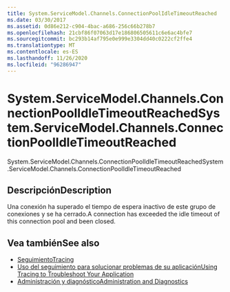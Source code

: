 ```yaml
---
title: System.ServiceModel.Channels.ConnectionPoolIdleTimeoutReached
ms.date: 03/30/2017
ms.assetid: 0d86e212-c904-4bac-a686-256c66b278b7
ms.openlocfilehash: 21cbf86f07063d17e186806505611c6e6ac4bfe7
ms.sourcegitcommit: bc293b14af795e0e999e3304dd40c0222cf2ffe4
ms.translationtype: MT
ms.contentlocale: es-ES
ms.lasthandoff: 11/26/2020
ms.locfileid: "96286947"
---
```

# <a name="systemservicemodelchannelsconnectionpoolidletimeoutreached"></a><span data-ttu-id="fb582-102">System.ServiceModel.Channels.ConnectionPoolIdleTimeoutReached</span><span class="sxs-lookup"><span data-stu-id="fb582-102">System.ServiceModel.Channels.ConnectionPoolIdleTimeoutReached</span></span>

<span data-ttu-id="fb582-103">System.ServiceModel.Channels.ConnectionPoolIdleTimeoutReached</span><span class="sxs-lookup"><span data-stu-id="fb582-103">System.ServiceModel.Channels.ConnectionPoolIdleTimeoutReached</span></span>  
  
## <a name="description"></a><span data-ttu-id="fb582-104">Descripción</span><span class="sxs-lookup"><span data-stu-id="fb582-104">Description</span></span>  

 <span data-ttu-id="fb582-105">Una conexión ha superado el tiempo de espera inactivo de este grupo de conexiones y se ha cerrado.</span><span class="sxs-lookup"><span data-stu-id="fb582-105">A connection has exceeded the idle timeout of this connection pool and been closed.</span></span>  
  
## <a name="see-also"></a><span data-ttu-id="fb582-106">Vea también</span><span class="sxs-lookup"><span data-stu-id="fb582-106">See also</span></span>

- [<span data-ttu-id="fb582-107">Seguimiento</span><span class="sxs-lookup"><span data-stu-id="fb582-107">Tracing</span></span>](index.md)
- [<span data-ttu-id="fb582-108">Uso del seguimiento para solucionar problemas de su aplicación</span><span class="sxs-lookup"><span data-stu-id="fb582-108">Using Tracing to Troubleshoot Your Application</span></span>](using-tracing-to-troubleshoot-your-application.md)
- [<span data-ttu-id="fb582-109">Administración y diagnóstico</span><span class="sxs-lookup"><span data-stu-id="fb582-109">Administration and Diagnostics</span></span>](../index.md)
